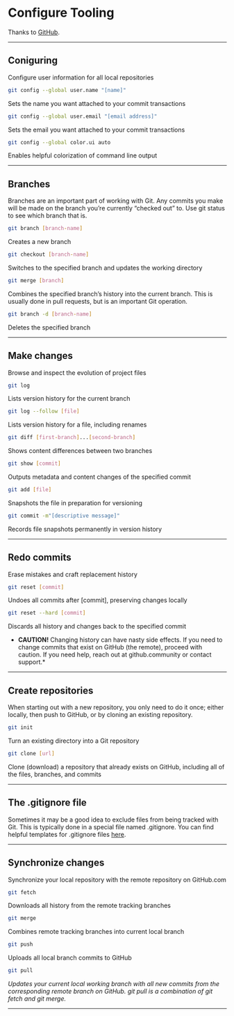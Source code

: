 # Configure Tooling

Thanks to [GitHub](https://github.com/github/training-kit/blob/master/downloads/github-git-cheat-sheet.md).

---
## Coniguring

Configure user information for all local repositories

```bash
git config --global user.name "[name]"
```

Sets the name you want attached to your commit transactions

```bash
git config --global user.email "[email address]"
```

Sets the email you want attached to your commit transactions

```bash
git config --global color.ui auto
```

Enables helpful colorization of command line output

---
## Branches

Branches are an important part of working with Git. Any commits you make will be made on the branch you’re currently “checked out” to. Use git status to see which branch that is.

```bash
git branch [branch-name]
```

Creates a new branch

```bash
git checkout [branch-name]
```

Switches to the specified branch and updates the working directory

```bash
git merge [branch]
```

Combines the specified branch’s history into the current branch. This is usually done in pull requests, but is an important Git operation.

```bash
git branch -d [branch-name]
```

Deletes the specified branch

---
## Make changes

Browse and inspect the evolution of project files

```bash
git log
```

Lists version history for the current branch

```bash
git log --follow [file]
```

Lists version history for a file, including renames

```bash
git diff [first-branch]...[second-branch]
```

Shows content differences between two branches

```bash
git show [commit]
```

Outputs metadata and content changes of the specified commit

```bash
git add [file]
```

Snapshots the file in preparation for versioning

```bash
git commit -m"[descriptive message]"
```

Records file snapshots permanently in version history

---

## Redo commits

Erase mistakes and craft replacement history

```bash
git reset [commit]
```

Undoes all commits after [commit], preserving changes locally

```bash
git reset --hard [commit]
```

Discards all history and changes back to the specified commit

* **CAUTION!** Changing history can have nasty side effects. If you need to change commits that exist on GitHub (the remote), proceed with caution. If you need help, reach out at github.community or contact support.*

---

## Create repositories

When starting out with a new repository, you only need to do it once; either locally, then push to GitHub, or by cloning an existing repository.

```bash
git init
```

Turn an existing directory into a Git repository

```bash
git clone [url]
```

Clone (download) a repository that already exists on GitHub, including all of the files, branches, and commits

---

## The .gitignore file

Sometimes it may be a good idea to exclude files from being tracked with Git. This is typically done in a special file named .gitignore. You can find helpful templates for .gitignore files [here](github.com/github/gitignore).

---

## Synchronize changes

Synchronize your local repository with the remote repository on GitHub.com

```bash
git fetch
```

Downloads all history from the remote tracking branches

```bash
git merge
```

Combines remote tracking branches into current local branch

```bash
git push
```

Uploads all local branch commits to GitHub

```bash
git pull
```

*Updates your current local working branch with all new commits from the corresponding remote branch on GitHub. git pull is a combination of git fetch and git merge.*

---
